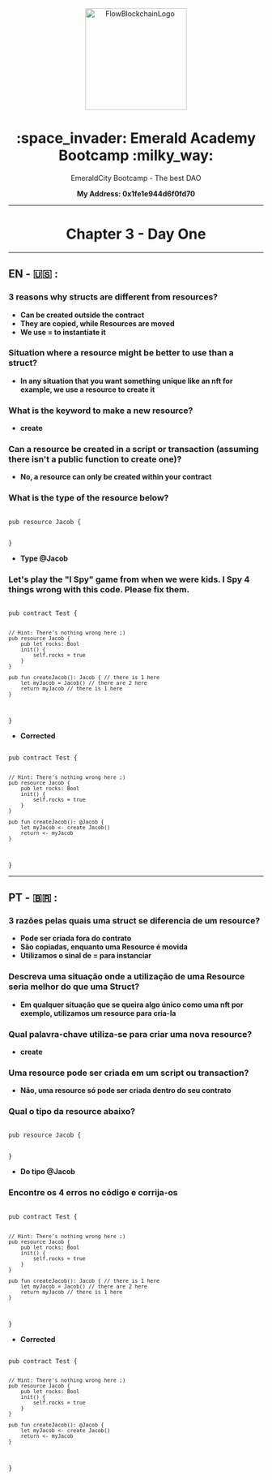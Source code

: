 
<div align="center"> 
  <img  width="200" alt="FlowBlockchainLogo" justify-content="center" src="https://cryptologos.cc/logos/flow-flow-logo.png">
  <h1> :space_invader: Emerald Academy Bootcamp :milky_way: </h1>
  <p>EmeraldCity Bootcamp - The best DAO</p>
  <p> <strong> My Address:  0x1fe1e944d6f0fd70 </strong> </p>
</div>

-----------------------------------------------------------------------------------------------------------------------------------------------------------

<h1 align="center"> Chapter 3 -  Day One </h1>

-----------------------------------------------------------------------------------------------------------------------------------------------------------

<h2> EN - 🇺🇸 :</h2>

<h3> 3 reasons why structs are different from resources? </h3> 

- <strong>Can be created outside the contract</strong> 
- <strong>They are copied, while Resources are moved</strong>
- <strong>We use = to instantiate it</strong>

<h3> Situation where a resource might be better to use than a struct? </h3> 

- <strong>In any situation that you want something unique like an nft for example, we use a resource to create it</strong> 

<h3> What is the keyword to make a new resource?</h3> 

- <strong>create</strong> 

<h3> Can a resource be created in a script or transaction (assuming there isn't a public function to create one)?</h3> 

- <strong>No, a resource can only be created within your contract</strong> 

<h3> What is the type of the resource below?</h3> 

<code>  
pub resource Jacob {

}
</code>

- <strong>Type @Jacob</strong> 

<h3>Let's play the "I Spy" game from when we were kids. I Spy 4 things wrong with this code. Please fix them.</h3> 

<code>
pub contract Test {

    // Hint: There's nothing wrong here ;)
    pub resource Jacob {
        pub let rocks: Bool
        init() {
            self.rocks = true
        }
    }

    pub fun createJacob(): Jacob { // there is 1 here
        let myJacob = Jacob() // there are 2 here
        return myJacob // there is 1 here
    }
}
</code>

- <strong>Corrected</strong> 

<code>
pub contract Test {

    // Hint: There's nothing wrong here ;)
    pub resource Jacob {
        pub let rocks: Bool
        init() {
            self.rocks = true
        }
    }

    pub fun createJacob(): @Jacob { 
        let myJacob <- create Jacob()
        return <- myJacob 
    }
}
</code>


-----------------------------------------------------------------------------------------------------------------------------------------------------------

<h2> PT - 🇧🇷 : </h2>

<h3> 3 razões pelas quais uma struct se diferencia de um resource? </h3> 

- <strong>Pode ser criada fora do contrato</strong> 
- <strong>São copiadas, enquanto uma Resource é movida</strong>
- <strong>Utilizamos o sinal de = para instanciar</strong>

<h3> Descreva uma situação onde a utilização de uma Resource seria melhor do que uma Struct? </h3> 

- <strong>
    Em qualquer situação que se queira algo único como uma nft por exemplo, utilizamos um resource para cria-la
  </strong> 

<h3> Qual palavra-chave utiliza-se para criar uma nova resource?</h3> 

- <strong>create</strong> 

<h3> Uma resource pode ser criada em um script ou transaction? </h3> 

- <strong>Não, uma resource só pode ser criada dentro do seu contrato</strong> 

<h3> Qual o tipo da resource abaixo?</h3> 

<code>  
pub resource Jacob {

}
</code>

- <strong>Do tipo @Jacob</strong> 


<h3>Encontre os 4 erros no código e corrija-os </h3> 


<code>
pub contract Test {

    // Hint: There's nothing wrong here ;)
    pub resource Jacob {
        pub let rocks: Bool
        init() {
            self.rocks = true
        }
    }

    pub fun createJacob(): Jacob { // there is 1 here
        let myJacob = Jacob() // there are 2 here
        return myJacob // there is 1 here
    }
}
</code>

- <strong>Corrected</strong> 

<code>
pub contract Test {

    // Hint: There's nothing wrong here ;)
    pub resource Jacob {
        pub let rocks: Bool
        init() {
            self.rocks = true
        }
    }

    pub fun createJacob(): @Jacob { 
        let myJacob <- create Jacob()
        return <- myJacob 
    }
}
</code>
